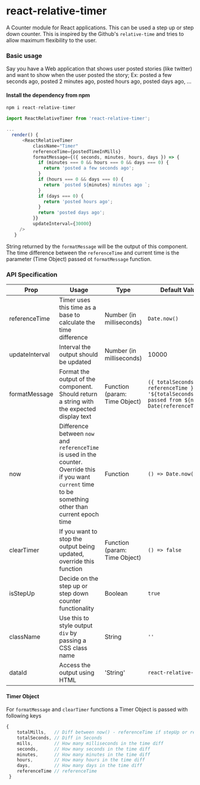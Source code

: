 # react-relative-timer

A Counter module for React applications. This can be used a step up or step down counter. 
This is inspired by the Github's `relative-time` and tries to allow maximum flexibility to the user.


### Basic usage 

Say you have a Web application that shows user posted stories (like twitter) and want to show when the user posted the story; Ex:
posted a few seconds ago, posted 2 minutes ago, posted hours ago, posted days ago, ...  

#### Install the dependency from npm

```javascript
npm i react-relative-timer
```

```javascript
import ReactRelativeTimer from 'react-relative-timer';

...
  render() { 
      <ReactRelativeTimer
          className="Timer"
          referenceTime={postedTimeInMills}
          formatMessage={({ seconds, minutes, hours, days }) => {
            if (minutes === 0 && hours === 0 && days === 0) {
              return 'posted a few seconds ago';
            }
            if (hours === 0 && days === 0) {
              return `posted ${minutes} minutes ago `;
            }
            if (days === 0) {
              return 'posted hours ago';
            }
            return 'posted days ago';
          }}
          updateInterval={30000}
     />
   }
```
String returned by the `formatMessage` will be the output of this component. The time difference between the `referenceTime` and current time is the parameter (Time Object) passed ot `formatMessage` function.

### API Specification


|Prop|Usage| Type |Default Value|Example|
|---|---|---|---|---|
|referenceTime| Timer uses this time as a base to calculate the time difference| Number (in milliseconds)| `Date.now()` | 1602781020000|
|updateInterval| Interval the output should be updated| Number (in milliseconds) | 10000 | 600000|
|formatMessage| Format the output of the component. Should return a string with the expected display text| Function (param: Time Object) | `({ totalSeconds, referenceTime }) => '${totalSeconds} passed from ${new Date(referenceTime)}'`| `({ minutes}) => '${minutes}min ago`
|now| Difference between `now` and `referenceTime` is used in the counter. Override this if you want `current` time to be something other than current epoch time | Function | `() => Date.now()` | `() => Date.now() + c`| 
|clearTimer|If you want to stop the output being updated, override this function| Function (param: Time Object) | `() => false` | `({ hours}) => hours < 5`|
|isStepUp| Decide on the step up or step down counter functionality| Boolean | `true` | `false`|
| className | Use this to style output `div` by passing a CSS class name | String | `''` | `'timer'`|
|dataId| Access the output using HTML | 'String' | `react-relative-timer` | `my-timer` |

#### Timer Object

For `formatMessage` and `clearTimer` functions a Timer Object is passed with following keys
```javascript
{
    totalMills,   // Diff between now() - referenceTime if stepUp or referenceTime - now() if step down
    totalSeconds, // Diff in Seconds
    mills,        // How many milliseconds in the time diff
    seconds,      // How many seconds in the time diff
    minutes,      // How many minutes in the time diff
    hours,        // How many hours in the time diff
    days,         // How many days in the time diff
    referenceTime // referenceTime
 }
```

